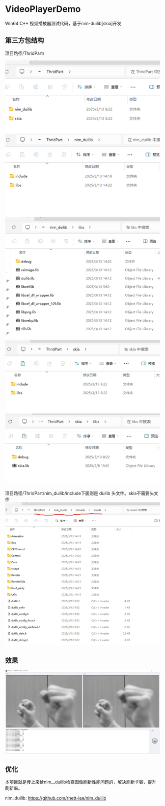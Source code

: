# VideoPlayerDemo
Win64 C++ 视频播放器测试代码，基于nim-duilib[skia]开发

## 第三方包结构
项目路径/ThridPart/

![](./images/1.png)
![](./images/2.png)
![](./images/3.png)
![](./images/4.png)
![](./images/5.png)

项目路径/ThridPart/nim_duilib/include下面则是 duilib 头文件。skia不需要头文件
![](./images/6.png)

## 效果
![](./images/7.png)

## 优化
本项目就是传上来给nim__duilib检查图像刷新性能问题的，解决刷新卡顿，提升刷新率。

nim_duilib: https://github.com/rhett-lee/nim_duilib